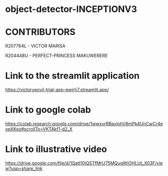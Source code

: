 # object-detector-INCEPTIONV3

# CONTRIBUTORS
R207764L - VICTOR MARISA

R204448U - PERFECT-PRINCESS MAKUWERERE
 
# Link to the streamlit application
https://victoryeovil-trial-app-ewjrh7.streamlit.app/

# Link to google colab
 https://colab.research.google.com/drive/1wwxvrRBaylohV8mPk4UnCwCr4eopXKez#scrollTo=VKTAkf1-d2_X
 
 # Link to illustrative video
 https://drive.google.com/file/d/1Qatl10jQSTfMrU75MQugWiOHLUt_X03F/view?usp=share_link




